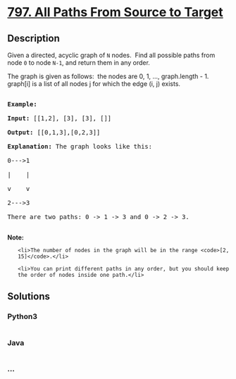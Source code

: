# [797. All Paths From Source to Target](https://leetcode.com/problems/all-paths-from-source-to-target)

## Description
<p>Given a directed, acyclic graph of <code>N</code> nodes.&nbsp; Find all possible paths from node <code>0</code> to node <code>N-1</code>, and return them in any order.</p>

<p>The graph is given as follows:&nbsp; the nodes are 0, 1, ..., graph.length - 1.&nbsp; graph[i] is a list of all nodes j for which the edge (i, j) exists.</p>

<pre>
<strong>Example:</strong>
<strong>Input:</strong> [[1,2], [3], [3], []] 
<strong>Output:</strong> [[0,1,3],[0,2,3]] 
<strong>Explanation:</strong> The graph looks like this:
0---&gt;1
|    |
v    v
2---&gt;3
There are two paths: 0 -&gt; 1 -&gt; 3 and 0 -&gt; 2 -&gt; 3.
</pre>

<p><strong>Note:</strong></p>

<ul>
	<li>The number of nodes in the graph will be in the range <code>[2, 15]</code>.</li>
	<li>You can print different paths in any order, but you should keep the order of nodes inside one path.</li>
</ul>


## Solutions


### Python3

```python

```

### Java

```java

```

### ...
```

```
